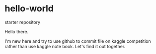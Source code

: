 # hello-world
starter repository

Hello there.

I'm new here and try to use github to commit file on kaggle competition rather than use kaggle note book.
Let's find it out together.
